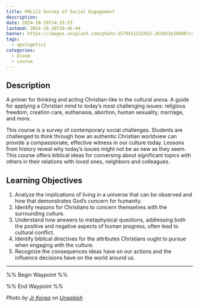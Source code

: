 ```yaml
---
title: PHL113 Survey of Social Engagement
description: 
date: 2024-10-18T14:33:33
lastmod: 2024-10-26T18:45:44
banner: https://images.unsplash.com/photo-1579411532922-26d933e29680?crop=entropy&cs=tinysrgb&fit=max&fm=jpg&ixid=M3wzNjAwOTd8MHwxfHNlYXJjaHwyMnx8bWluZHxlbnwwfDB8fHwxNzI5OTgyOTYxfDA&ixlib=rb-4.0.3&q=80&w=1080
tags:
  - apologetics
categories:
  - bloom
  - course
---
```

  
## Description  
  
A primer for thinking and acting Christian-like in the cultural arena. A guide for applying a Christian mind to today’s most challenging issues: religious freedom, creation care, euthanasia, abortion, human sexuality, marriage, and more.  
  
This course is a survey of contemporary social challenges. Students are challenged to think through how an authentic Christian worldview can provide a compassionate, effective witness in our culture today. Lessons from history reveal why today’s issues might not be as new as they seem. This course offers biblical ideas for conversing about significant topics with others in their relations with loved ones, neighbors and colleagues.  
  
## Learning Objectives  
  
1. Analyze the implications of living in a universe that can be observed and how that demonstrates God’s concern for humanity.  
2. Identify reasons for Christians to concern themselves with the surrounding culture.  
3. Understand how answers to metaphysical questions, addressing both the positive and negative aspects of human progress, often lead to cultural conflict.  
4. Identify biblical directives for the attributes Christians ought to pursue when engaging with the culture.  
5. Recognize the consequences ideas have on our actions and the influence decisions have on the world around us.  
  
---  
  
%% Begin Waypoint %%  
  
  
%% End Waypoint %%  
  
  
*Photo by [Jr Korpa](https://unsplash.com/@jrkorpa?utm_source=Obsidian%20Image%20Inserter%20Plugin&utm_medium=referral) on [Unsplash](https://unsplash.com/?utm_source=Obsidian%20Image%20Inserter%20Plugin&utm_medium=referral)*  
